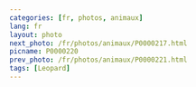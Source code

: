 ```yaml
---
categories: [fr, photos, animaux]
lang: fr
layout: photo
next_photo: /fr/photos/animaux/P0000217.html
picname: P0000220
prev_photo: /fr/photos/animaux/P0000221.html
tags: [Leopard]
---
```

